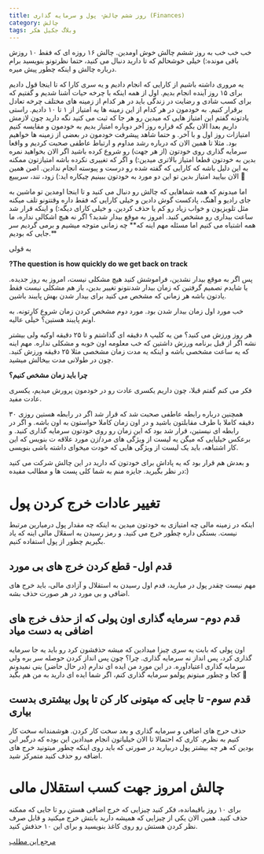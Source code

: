 ```yaml
---
title: روز ششم چالش- پول و سرمایه گذاری (Finances)
category: چالش
tags: وبلاگ جکیل هکر
---
```

خب خب خب به روز ششم چالش خوش اومدین.
چالش ۱۶ روزه ای که فقط ۱۰ روزش باقی مونده:) خیلی خوشحالم که تا دارید دنبال می کنید، حتما نظرتونو بنویسید برام درباره چالش و اینکه چطور پیش میره.

یه مروری داشته باشیم از کارایی که انجام دادیم و یه سری کارا که تا اینجا قول دادیم برای ۱۵ روز آینده انجام بدیم. اول از همه اینکه با چرخه حیات آشنا شدیم و گفتیم که برای کسب شادی و رضایت در زندگی باید در هر کدام از زمینه های مختلف چرخه تعادل برقرار کنیم. به خودمون در هر کدام از این زمینه ها یه امتیاز از ۱ تا ۱۰ دادیم. راستی یادتونه گفتم این امتیاز هایی که میدین رو هر جا که ثبت می کنید نگه دارید چون لازمش داریم بعدا الان بگم که قراره روز آخر دوباره امتیاز بدیم به خودمون و مقایسه کنیم امتیازات روز اول و با آخر. و حتما شاهد پیشرفت خودمون در بعضی از زمینه ها خواهیم بود. مثلا تا همین الان که درباره رشد مداوم و ارتباط عاطفی صحبت کردیم و واقعا سرمایه گذاری روی خودتون (از هر جهت) رو شروع کرده باشید اگر الان بخواهید نمره بدین به خودتون قطعا امتیاز بالاتری میدین:) و اگر که تغییری نکرده باشه امتیازتون ممکنه به این دلیل باشه که کارایی که گفته شده رو درست و پیوسته انجام ندادین. اصن همین الان بیایید امتیاز بدین تو این دو مورد به خودتون ببینیم چیکاره اید:) زود، تند، سریییع 🙂

اما میدونم که همه شماهایی که چالش رو دنبال می کنید و تا اینجا اومدین تو ماشین به جای رادیو و آهنگ، پادکست گوش دادین و خیلی کارایی که فقط داره وقتتونو تلف میکنه مثل تلویزیون و خواب زیاد رو کم یا حذف کردین. و خیلی کارای دیگه:)
و اینکه قرار شد ساعت بیداری رو مشخص کنید. امروز به موقع بیدار شدید؟ اگر نه هیچ اشکالی نداره، ما همه اشتباه می کنیم اما مسئله مهم اینه که** چه زمانی متوجه میشیم و برمی گردیم سر جایی که بودیم.**

به قولی

**?The question is how quickly do we get back on track**


پس اگر به موقع بیدار نشدین، فراموشش کنید هیچ مشکلی نیست، امروز یه روز جدیده. یا شایدم تصمیم گرفتین که زمان بیدار شدنتونو تغییر بدین، باز هم مشکلی نیست فقط یادتون باشه هر زمانی که مشخص می کنید برای بیدار شدن بهش پایبند باشین.

خب مورد اول زمان بیدار شدن بود. مورد دوم مشخص کردن زمان شروع کارِتونه. به اونم پایبند هستین؟ خیلی عالیه.

هر روز ورزش می کنید؟ من یه کلیپ ۸ دقیقه ای گذاشتم و تا ۲۵ دقیقه اوکیه ولی بیشتر نشه اگر از قبل برنامه ورزش داشتین که خب معلومه اون خوبه و مشکلی نداره. مهم اینه که یه ساعت مشخصی باشه و اینکه یه مدت زمان مشخصی مثلا ۲۵ دقیقه ورزش کنید. چون در طولانی مدت بیخالش میشید.

**چرا باید زمان مشخص کنیم؟**

فکر می کنم گفتم قبلا، چون داریم یکسری عادت رو در خودمون پرورش میدیم، یکسری عادت مفید.

همچنین درباره رابطه عاطفی صحبت شد که قرار شد اگر در رابطه هستین روزی ۳۰ دقیقه کاملا با طرف مقابلتون باشید و در اون زمان کاملا حواستون به اون باشه.
و اگر در رابطه ای نیستین، قرار شد بود که این زمان رو روی خودتون سرمایه گذاری کنید. و برعکس خیلیایی که میگن یه لیست از ویژگی های مرد/زن مورد علاقه ت بنویس که این کار اشتباهه، باید یک لیست از ویژگی هایی که خودت میخوای داشته باشی بنویسی.

و بعدش هم قرار بود که یه پاداش برای خودتون که دارید در این چالش شرکت می کنید در نظر بگیرید. جایزه منم به شما کلی پست ها و مطالب مفیده:)
# تغییر عادات خرج کردن پول

اینکه در زمینه مالی چه امتیازی به خودتون میدین به اینکه چه مقدار پول درمیارین مرتبط نیست. بستگی داره چطور خرج می کنید. و رمز رسیدن به اسقلال مالی اینه که یاد بگیریم چطور از پول استفاده کنیم.
## قدم اول- قطع کردن خرج های بی مورد

مهم نیست چقدر پول در میارید، قدم اول رسیدن به استقلال و آزادی مالی، باید خرج های اضافی و بی مورد در هر صورت حذف بشه.
## قدم دوم- سرمایه گذاری اون پولی که از حذف خرج های اضافی به دست میاد

اون پولی که بابت یه سری چیزا میدادین که میشه حذفشون کرد رو باید یه جا سرمایه گذاری کرد، پس انداز نه سرمایه گذاری. چرا؟ چون پس انداز کردن حوصله سر بره ولی سرمایه گذاری اعتیادآوره. در این مورد من ایده ای ندارم (در حال حاضر) ینی نمیدونم کجا و چطور میتونم پولمو سرمایه گذاری کنم، اگر شما ایده ای دارید به من هم بگید 🙂

## قدم سوم- تا جایی که میتونی کار کن تا پول بیشتری بدست بیاری

حذف حرج های اضافی و سرمایه گذاری و بعد سخت کار کردن. هوشمندانه سخت کار کنیم به نظرم.
کاری که احتمالا تا الان خیلیاتون انجام میدادین این بوده که درگیر این بودین که هر چه بیشتر پول دربیارید در صورتی که باید روی اینکه چطور میتونید خرج های اضافه رو حذف کنید متمرکز شید.
# چالش امروز جهت کسب استقلال مالی

برای ۱۰ روز باقیمانده، فکر کنید چیزایی که خرج اضافی هستن رو تا جایی که ممکنه حذف کنید. همین الان یکی از چیزایی که همیشه دارید بابتش خرج میکنید و قابل صرف نظر کردن هستش رو روی کاغذ بنویسید و برای این ۱۰ حذفش کنید.




[مرجع این مطلب]

[مرجع این مطلب]: https://titaniumsuccess.com/podcast/financial-freedom/





